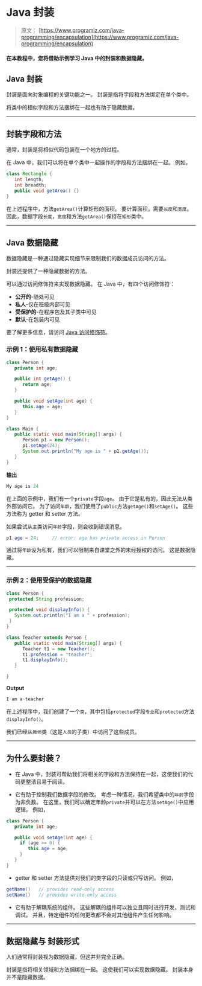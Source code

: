 # Java 封装

> 原文： [https://www.programiz.com/java-programming/encapsulation](https://www.programiz.com/java-programming/encapsulation)

#### 在本教程中，您将借助示例学习 Java 中的封装和数据隐藏。

## Java 封装

封装是面向对象编程的关键功能之一。 封装是指将字段和方法绑定在单个类中。

将类中的相似字段和方法捆绑在一起也有助于隐藏数据。

* * *

## 封装字段和方法

通常，封装是将相似代码包装在一个地方的过程。

在 Java 中，我们可以将在单个类中一起操作的字段和方法捆绑在一起。 例如，

```java
class Rectangle {
   int length;
   int breadth;
   public void getArea() {}
} 
```

在上述程序中，方法`getArea()`计算矩形的面积。 要计算面积，需要`长度`和`宽度`。 因此，数据字段`长度`，`宽度`和方法`getArea()`保持在`矩形`类中。

* * *

## Java 数据隐藏

数据隐藏是一种通过隐藏实现细节来限制我们的数据成员访问的方法。

封装还提供了一种隐藏数据的方法。

可以通过访问修饰符来实现数据隐藏。 在 Java 中，有四个访问修饰符：

*   **公开的**-随处可见
*   **私人**-仅在班级内部可见
*   **受保护的**-在程序包及其子类中可见
*   **默认**-在包装内可见

要了解更多信息，请访问 [Java 访问修饰符](https://www.programiz.com/java-programming/access-modifiers)。

### 示例 1：使用私有数据隐藏

```java
class Person {
   private int age;

   public int getAge() {
      return age;
   }

   public void setAge(int age) {
      this.age = age;
   }
}

class Main {
   public static void main(String[] args) {
      Person p1 = new Person();
      p1.setAge(24);
      System.out.println("My age is " + p1.getAge());
   }
} 
```

**输出**

```java
My age is 24 
```

在上面的示例中，我们有一个`private`字段`age`。 由于它是私有的，因此无法从类外部访问它。 为了访问`年龄`，我们使用了`public`方法`getAge()`和`setAge()`。 这些方法称为 getter 和 setter 方法。

如果尝试从`主`类访问`年龄`字段，则会收到错误消息。

```java
p1.age = 24;     // error: age has private access in Person 
```

通过将`年龄`设为私有，我们可以限制来自课堂之外的未经授权的访问。 这是数据隐藏。

* * *

### 示例 2：使用受保护的数据隐藏

```java
class Person {
 protected String profession;

 protected void displayInfo() {
   System.out.println("I am a " + profession);
 }
}

class Teacher extends Person {
   public static void main(String[] args) {
      Teacher t1 = new Teacher();
      t1.profession = "teacher";
      t1.displayInfo();
   }

} 
```

**Output**

```java
I am a teacher 
```

在上述程序中，我们创建了一个`类`，其中包括`protected`字段`专业`和`protected`方法`displayInfo()`。

我们已经从`教师`类（这是`人员`的子类）中访问了这些成员。

* * *

## 为什么要封装？

*   在 Java 中，封装可帮助我们将相关的字段和方法保持在一起，这使我们的代码更整洁且易于阅读。

*   它有助于控制我们数据字段的修改。 考虑一种情况，我们希望类中的`年龄`字段为非负数。 在这里，我们可以确定年龄`private`并可以在方法`setAge()`中应用逻辑。 例如，

```java
class Person {
   private int age;

   public void setAge(int age) {
     if (age >= 0) {
        this.age = age;
     }
   }
} 
```

*   getter 和 setter 方法提供对我们的类字段的只读或只写访问。 例如，

```java
getName()   // provides read-only access
setName()   // provides write-only access 
```

*   它有助于解耦系统的组件。 这些解耦的组件可以独立且同时进行开发，测试和调试。 并且，特定组件的任何更改都不会对其他组件产生任何影响。

* * *

## 数据隐藏与 封装形式

人们通常将封装视为数据隐藏，但这并非完全正确。

封装是指将相关领域和方法捆绑在一起。 这使我们可以实现数据隐藏。 封装本身并不是隐藏数据。
